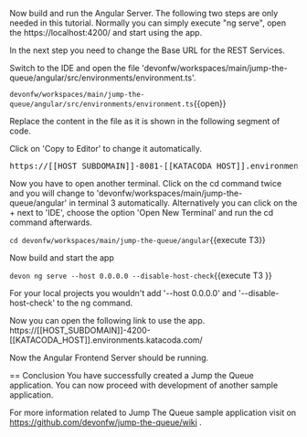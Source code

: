 Now build and run the Angular Server.
The following two steps are only needed in this tutorial. Normally you can simply execute &#34;ng serve&#34;, open the https://localhost:4200/ and start using the app.

In the next step you need to change the Base URL for the REST Services. 


Switch to the IDE and open the file 'devonfw/workspaces/main/jump-the-queue/angular/src/environments/environment.ts'.

`devonfw/workspaces/main/jump-the-queue/angular/src/environments/environment.ts`{{open}}




Replace the content in the file as it is shown in the following segment of code.


Click on 'Copy to Editor' to change it automatically.

<pre class="file" data-filename="devonfw/workspaces/main/jump-the-queue/angular/src/environments/environment.ts" data-target="insert" data-marker="http://localhost:8081/jumpthequeue/services/rest">
https://[[HOST_SUBDOMAIN]]-8081-[[KATACODA_HOST]].environments.katacoda.com/jumpthequeue/services/rest</pre>



Now you have to open another terminal. Click on the cd command twice and you will change to &#39;devonfw/workspaces/main/jump-the-queue/angular&#39; in terminal 3 automatically. Alternatively you can click on the + next to &#39;IDE&#39;, choose the option &#39;Open New Terminal&#39; and run the cd command afterwards. 


`cd devonfw/workspaces/main/jump-the-queue/angular`{{execute T3}}


Now build and start the app
 

`devon ng serve --host 0.0.0.0 --disable-host-check`{{execute T3 }}

For your local projects you wouldn't add '--host 0.0.0.0' and '--disable-host-check' to the ng command.


Now you can open the following link to use the app. 
https://[[HOST_SUBDOMAIN]]-4200-[[KATACODA_HOST]].environments.katacoda.com/
 

Now the Angular Frontend Server should be running.

== Conclusion
You have successfully created a Jump the Queue application. You can now proceed with development of another sample application.

For more information related to Jump The Queue sample application visit on https://github.com/devonfw/jump-the-queue/wiki .
